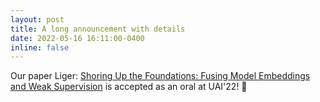 ```yaml
---
layout: post
title: A long announcement with details
date: 2022-05-16 16:11:00-0400
inline: false
---
```


Our paper Liger: [Shoring Up the Foundations:
Fusing Model Embeddings and Weak Supervision](https://arxiv.org/pdf/2203.13270.pdf) is accepted as an oral at UAI'22! :tiger: